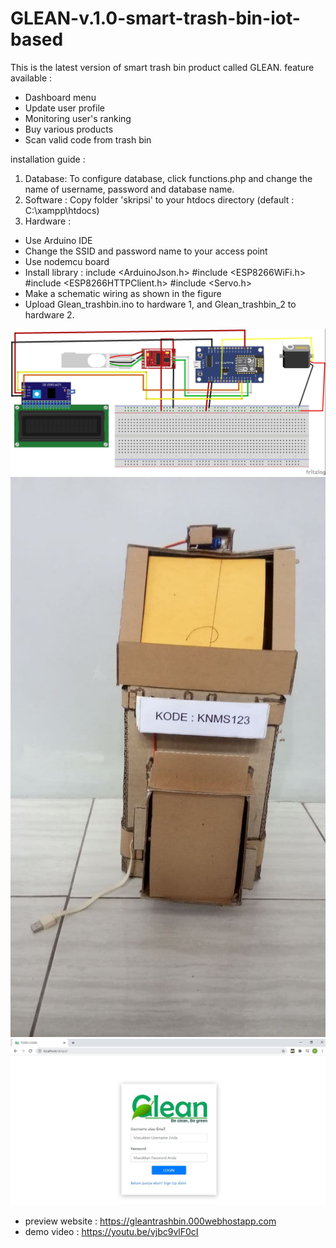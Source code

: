 # GLEAN-v.1.0-smart-trash-bin-iot-based
This is the latest version of smart trash bin product called GLEAN.
feature available :
- Dashboard menu
- Update user profile
- Monitoring user's ranking
- Buy various products
- Scan valid code from trash bin

installation guide :
1. Database: To configure database, click functions.php and change the name of username, password and database name.
2. Software :
Copy folder 'skripsi' to your htdocs directory (default : C:\xampp\htdocs)
3. Hardware :
- Use Arduino IDE
- Change the SSID and password name to your access point
- Use nodemcu board
- Install library : include <ArduinoJson.h> #include <ESP8266WiFi.h> #include <ESP8266HTTPClient.h> #include <Servo.h>
- Make a schematic wiring as shown in the figure
- Upload Glean_trashbin.ino to hardware 1, and Glean_trashbin_2 to hardware 2.

![Alt text](https://raw.githubusercontent.com/badrusalam11/GLEAN-v.1.0-smart-trash-bin-iot-based/main/Rangkaian%20GLEAN_revisi.jpg)
![Alt text](https://raw.githubusercontent.com/badrusalam11/GLEAN-v.1.0-smart-trash-bin-iot-based/main/tempat%20sampah%20tampak%20depan.jpg)
![Alt text](https://raw.githubusercontent.com/badrusalam11/GLEAN-v.1.0-smart-trash-bin-iot-based/main/login-web-glean.JPG)

- preview website : https://gleantrashbin.000webhostapp.com
- demo video : https://youtu.be/vjbc9vlF0cI
